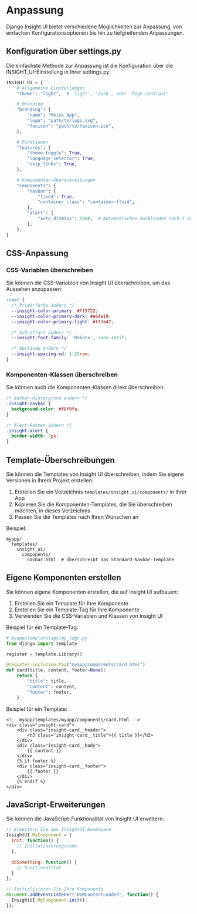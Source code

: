 # Anpassung

Django Insight UI bietet verschiedene Möglichkeiten zur Anpassung, von einfachen Konfigurationsoptionen bis hin zu tiefgreifenden Anpassungen.

## Konfiguration über settings.py

Die einfachste Methode zur Anpassung ist die Konfiguration über die INSIGHT_UI-Einstellung in Ihrer settings.py:

```python
INSIGHT_UI = {
    # Allgemeine Einstellungen
    "theme": "light",  # 'light', 'dark', oder 'high-contrast'

    # Branding
    "branding": {
        "name": "Meine App",
        "logo": "path/to/logo.svg",
        "favicon": "path/to/favicon.ico",
    },

    # Funktionen
    "features": {
        "theme_toggle": True,
        "language_selector": True,
        "skip_links": True,
    },

    # Komponenten-Überschreibungen
    "components": {
        "navbar": {
            "fixed": True,
            "container_class": "container-fluid",
        },
        "alert": {
            "auto_dismiss": 5000,  # Automatisches Ausblenden nach 5 Sekunden
        },
    },
}
```

## CSS-Anpassung

### CSS-Variablen überschreiben

Sie können die CSS-Variablen von Insight UI überschreiben, um das Aussehen anzupassen:

```css
:root {
  /* Primärfarbe ändern */
  --insight-color-primary: #ff5722;
  --insight-color-primary-dark: #e64a19;
  --insight-color-primary-light: #ff7e47;

  /* Schriftart ändern */
  --insight-font-family: 'Roboto', sans-serif;

  /* Abstände ändern */
  --insight-spacing-md: 1.25rem;
}
```

### Komponenten-Klassen überschreiben

Sie können auch die Komponenten-Klassen direkt überschreiben:

```css
/* Navbar-Hintergrund ändern */
.insight-navbar {
  background-color: #f8f9fa;
}

/* Alert-Rahmen ändern */
.insight-alert {
  border-width: 2px;
}
```

## Template-Überschreibungen

Sie können die Templates von Insight UI überschreiben, indem Sie eigene Versionen in Ihrem Projekt erstellen:

1. Erstellen Sie ein Verzeichnis `templates/insight_ui/components/` in Ihrer App
2. Kopieren Sie die Komponenten-Templates, die Sie überschreiben möchten, in dieses Verzeichnis
3. Passen Sie die Templates nach Ihren Wünschen an

Beispiel:

```
myapp/
  templates/
    insight_ui/
      components/
        navbar.html  # Überschreibt das Standard-Navbar-Template
```

## Eigene Komponenten erstellen

Sie können eigene Komponenten erstellen, die auf Insight UI aufbauen:

1. Erstellen Sie ein Template für Ihre Komponente
2. Erstellen Sie ein Template-Tag für Ihre Komponente
3. Verwenden Sie die CSS-Variablen und Klassen von Insight UI

Beispiel für ein Template-Tag:

```python
# myapp/templatetags/my_tags.py
from django import template

register = template.Library()

@register.inclusion_tag("myapp/components/card.html")
def card(title, content, footer=None):
    return {
        "title": title,
        "content": content,
        "footer": footer,
    }
```

Beispiel für ein Template:

```django
<!-- myapp/templates/myapp/components/card.html -->
<div class="insight-card">
    <div class="insight-card__header">
        <h3 class="insight-card__title">{{ title }}</h3>
    </div>
    <div class="insight-card__body">
        {{ content }}
    </div>
    {% if footer %}
    <div class="insight-card__footer">
        {{ footer }}
    </div>
    {% endif %}
</div>
```

## JavaScript-Erweiterungen

Sie können die JavaScript-Funktionalität von Insight UI erweitern:

```javascript
// Erweitern Sie den InsightUI-Namespace
InsightUI.MyComponent = {
  init: function() {
    // Initialisierungscode
  },

  doSomething: function() {
    // Funktionalität
  }
};

// Initialisieren Sie Ihre Komponente
document.addEventListener('DOMContentLoaded', function() {
  InsightUI.MyComponent.init();
});
```
